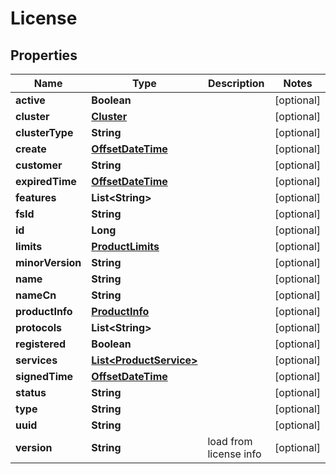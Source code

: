 # License

## Properties
Name | Type | Description | Notes
------------ | ------------- | ------------- | -------------
**active** | **Boolean** |  |  [optional]
**cluster** | [**Cluster**](Cluster.md) |  |  [optional]
**clusterType** | **String** |  |  [optional]
**create** | [**OffsetDateTime**](OffsetDateTime.md) |  |  [optional]
**customer** | **String** |  |  [optional]
**expiredTime** | [**OffsetDateTime**](OffsetDateTime.md) |  |  [optional]
**features** | **List&lt;String&gt;** |  |  [optional]
**fsId** | **String** |  |  [optional]
**id** | **Long** |  |  [optional]
**limits** | [**ProductLimits**](ProductLimits.md) |  |  [optional]
**minorVersion** | **String** |  |  [optional]
**name** | **String** |  |  [optional]
**nameCn** | **String** |  |  [optional]
**productInfo** | [**ProductInfo**](ProductInfo.md) |  |  [optional]
**protocols** | **List&lt;String&gt;** |  |  [optional]
**registered** | **Boolean** |  |  [optional]
**services** | [**List&lt;ProductService&gt;**](ProductService.md) |  |  [optional]
**signedTime** | [**OffsetDateTime**](OffsetDateTime.md) |  |  [optional]
**status** | **String** |  |  [optional]
**type** | **String** |  |  [optional]
**uuid** | **String** |  |  [optional]
**version** | **String** | load from license info |  [optional]
